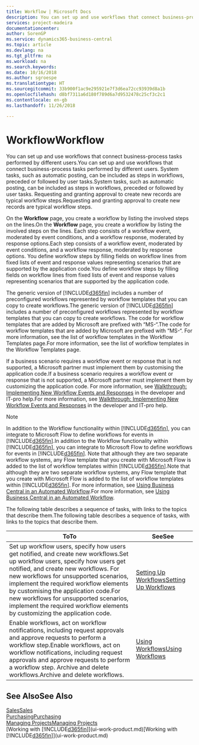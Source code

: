 ```yaml
---
title: Workflow | Microsoft Docs
description: You can set up and use workflows that connect business-process tasks performed by different users. System tasks, such as automatic posting, can be included as steps in workflows, preceded or followed by user tasks. Requesting and granting approval to create new records are typical workflow steps.
services: project-madeira
documentationcenter: 
author: SorenGP
ms.service: dynamics365-business-central
ms.topic: article
ms.devlang: na
ms.tgt_pltfrm: na
ms.workload: na
ms.search.keywords: 
ms.date: 10/16/2018
ms.author: sgroespe
ms.translationtype: HT
ms.sourcegitcommit: 33b900f1ac9e295921e7f3d6ea72cc93939d8a1b
ms.openlocfilehash: d8bf7311a6d180f789d6a7d9532478c25cf3c2c1
ms.contentlocale: en-gb
ms.lasthandoff: 11/26/2018

---
```

# <a name="workflow"></a><span data-ttu-id="0ec6c-105">Workflow</span><span class="sxs-lookup"><span data-stu-id="0ec6c-105">Workflow</span></span>
<span data-ttu-id="0ec6c-106">You can set up and use workflows that connect business-process tasks performed by different users.</span><span class="sxs-lookup"><span data-stu-id="0ec6c-106">You can set up and use workflows that connect business-process tasks performed by different users.</span></span> <span data-ttu-id="0ec6c-107">System tasks, such as automatic posting, can be included as steps in workflows, preceded or followed by user tasks.</span><span class="sxs-lookup"><span data-stu-id="0ec6c-107">System tasks, such as automatic posting, can be included as steps in workflows, preceded or followed by user tasks.</span></span> <span data-ttu-id="0ec6c-108">Requesting and granting approval to create new records are typical workflow steps.</span><span class="sxs-lookup"><span data-stu-id="0ec6c-108">Requesting and granting approval to create new records are typical workflow steps.</span></span>  

 <span data-ttu-id="0ec6c-109">On the **Workflow** page, you create a workflow by listing the involved steps on the lines.</span><span class="sxs-lookup"><span data-stu-id="0ec6c-109">On the **Workflow** page, you create a workflow by listing the involved steps on the lines.</span></span> <span data-ttu-id="0ec6c-110">Each step consists of a workflow event, moderated by event conditions, and a workflow response, moderated by response options.</span><span class="sxs-lookup"><span data-stu-id="0ec6c-110">Each step consists of a workflow event, moderated by event conditions, and a workflow response, moderated by response options.</span></span> <span data-ttu-id="0ec6c-111">You define workflow steps by filling fields on workflow lines from fixed lists of event and response values representing scenarios that are supported by the application code.</span><span class="sxs-lookup"><span data-stu-id="0ec6c-111">You define workflow steps by filling fields on workflow lines from fixed lists of event and response values representing scenarios that are supported by the application code.</span></span>  

 <span data-ttu-id="0ec6c-112">The generic version of [!INCLUDE[d365fin](includes/d365fin_md.md)] includes a number of preconfigured workflows represented by workflow templates that you can copy to create workflows.</span><span class="sxs-lookup"><span data-stu-id="0ec6c-112">The generic version of [!INCLUDE[d365fin](includes/d365fin_md.md)] includes a number of preconfigured workflows represented by workflow templates that you can copy to create workflows.</span></span> <span data-ttu-id="0ec6c-113">The code for workflow templates that are added by Microsoft are prefixed with “MS-“.</span><span class="sxs-lookup"><span data-stu-id="0ec6c-113">The code for workflow templates that are added by Microsoft are prefixed with “MS-“.</span></span> <span data-ttu-id="0ec6c-114">For more information, see the list of workflow templates in the Workflow Templates page.</span><span class="sxs-lookup"><span data-stu-id="0ec6c-114">For more information, see the list of workflow templates in the Workflow Templates page.</span></span>  

 <span data-ttu-id="0ec6c-115">If a business scenario requires a workflow event or response that is not supported, a Microsoft partner must implement them by customising the application code.</span><span class="sxs-lookup"><span data-stu-id="0ec6c-115">If a business scenario requires a workflow event or response that is not supported, a Microsoft partner must implement them by customizing the application code.</span></span> <span data-ttu-id="0ec6c-116">For more information, see [Walkthrough: Implementing New Workflow Events and Responses](/dynamics-nav/Walkthrough--Implementing-New-Workflow-Events-and-Responses) in the developer and IT-pro help.</span><span class="sxs-lookup"><span data-stu-id="0ec6c-116">For more information, see [Walkthrough: Implementing New Workflow Events and Responses](/dynamics-nav/Walkthrough--Implementing-New-Workflow-Events-and-Responses) in the developer and IT-pro help.</span></span>

 > [!NOTE]
 > <span data-ttu-id="0ec6c-117">In addition to the Workflow functionality within [!INCLUDE[d365fin](includes/d365fin_md.md)], you can integrate to Microsoft Flow to define workflows for events in [!INCLUDE[d365fin](includes/d365fin_md.md)].</span><span class="sxs-lookup"><span data-stu-id="0ec6c-117">In addition to the Workflow functionality within [!INCLUDE[d365fin](includes/d365fin_md.md)], you can integrate to Microsoft Flow to define workflows for events in [!INCLUDE[d365fin](includes/d365fin_md.md)].</span></span> <span data-ttu-id="0ec6c-118">Note that although they are two separate workflow systems, any Flow template that you create with Microsoft Flow is added to the list of workflow templates within [!INCLUDE[d365fin](includes/d365fin_md.md)].</span><span class="sxs-lookup"><span data-stu-id="0ec6c-118">Note that although they are two separate workflow systems, any Flow template that you create with Microsoft Flow is added to the list of workflow templates within [!INCLUDE[d365fin](includes/d365fin_md.md)].</span></span> <span data-ttu-id="0ec6c-119">For more information, see [Using Business Central in an Automated Workflow](across-how-use-financials-data-source-flow.md).</span><span class="sxs-lookup"><span data-stu-id="0ec6c-119">For more information, see [Using Business Central in an Automated Workflow](across-how-use-financials-data-source-flow.md).</span></span>  

 <span data-ttu-id="0ec6c-120">The following table describes a sequence of tasks, with links to the topics that describe them.</span><span class="sxs-lookup"><span data-stu-id="0ec6c-120">The following table describes a sequence of tasks, with links to the topics that describe them.</span></span>  

|<span data-ttu-id="0ec6c-121">**To**</span><span class="sxs-lookup"><span data-stu-id="0ec6c-121">**To**</span></span>|<span data-ttu-id="0ec6c-122">**See**</span><span class="sxs-lookup"><span data-stu-id="0ec6c-122">**See**</span></span>|  
|------------|-------------|  
|<span data-ttu-id="0ec6c-123">Set up workflow users, specify how users get notified, and create new workflows.</span><span class="sxs-lookup"><span data-stu-id="0ec6c-123">Set up workflow users, specify how users get notified, and create new workflows.</span></span> <span data-ttu-id="0ec6c-124">For new workflows for unsupported scenarios, implement the required workflow elements by customising the application code.</span><span class="sxs-lookup"><span data-stu-id="0ec6c-124">For new workflows for unsupported scenarios, implement the required workflow elements by customizing the application code.</span></span>|[<span data-ttu-id="0ec6c-125">Setting Up Workflows</span><span class="sxs-lookup"><span data-stu-id="0ec6c-125">Setting Up Workflows</span></span>](across-set-up-workflows.md)|  
|<span data-ttu-id="0ec6c-126">Enable workflows, act on workflow notifications, including request approvals and approve requests to perform a workflow step.</span><span class="sxs-lookup"><span data-stu-id="0ec6c-126">Enable workflows, act on workflow notifications, including request approvals and approve requests to perform a workflow step.</span></span> <span data-ttu-id="0ec6c-127">Archive and delete workflows.</span><span class="sxs-lookup"><span data-stu-id="0ec6c-127">Archive and delete workflows.</span></span>|[<span data-ttu-id="0ec6c-128">Using Workflows</span><span class="sxs-lookup"><span data-stu-id="0ec6c-128">Using Workflows</span></span>](across-use-workflows.md)|  

## <a name="see-also"></a><span data-ttu-id="0ec6c-129">See Also</span><span class="sxs-lookup"><span data-stu-id="0ec6c-129">See Also</span></span>  
[<span data-ttu-id="0ec6c-130">Sales</span><span class="sxs-lookup"><span data-stu-id="0ec6c-130">Sales</span></span>](sales-manage-sales.md)  
[<span data-ttu-id="0ec6c-131">Purchasing</span><span class="sxs-lookup"><span data-stu-id="0ec6c-131">Purchasing</span></span>](purchasing-manage-purchasing.md)  
[<span data-ttu-id="0ec6c-132">Managing Projects</span><span class="sxs-lookup"><span data-stu-id="0ec6c-132">Managing Projects</span></span>](projects-manage-projects.md)  
<span data-ttu-id="0ec6c-133">[Working with [!INCLUDE[d365fin](includes/d365fin_md.md)]](ui-work-product.md)</span><span class="sxs-lookup"><span data-stu-id="0ec6c-133">[Working with [!INCLUDE[d365fin](includes/d365fin_md.md)]](ui-work-product.md)</span></span>

